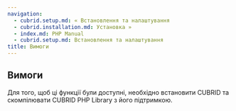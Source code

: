 ```yaml
---
navigation:
  - cubrid.setup.md: « Встановлення та налаштування
  - cubrid.installation.md: Установка »
  - index.md: PHP Manual
  - cubrid.setup.md: Встановлення та налаштування
title: Вимоги
---
```

## Вимоги

Для того, щоб ці функції були доступні, необхідно встановити CUBRID та скомпілювати CUBRID PHP Library з його підтримкою.
